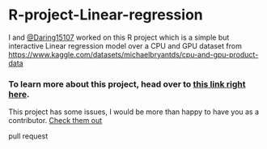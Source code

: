 # R-project-Linear-regression
I and [@Daring15107](https://github.com/Daring15107) worked on this R project which is a simple but interactive Linear regression model over a CPU and GPU dataset from https://www.kaggle.com/datasets/michaelbryantds/cpu-and-gpu-product-data



### To learn more about this project, head over to [this link right here](https://docs.google.com/document/d/1scNLKdHnTqwViSerfJdffKqkwGKUxLTyydWmMlfh0Qw/edit?usp=sharing).

This project has some issues, I would be more than happy to have you as a contributor. [Check them out](https://github.com/bh-divyansh/R-project-Linear-regression/issues)

pull request

